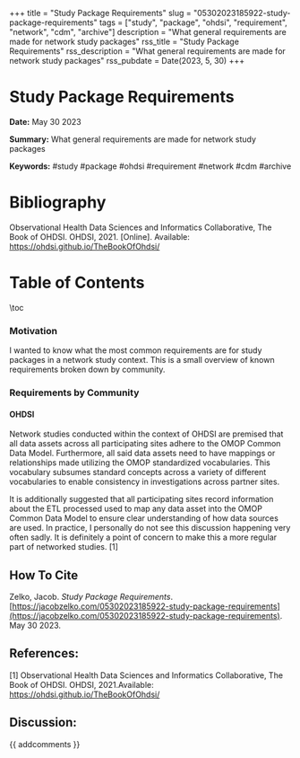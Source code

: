 +++
title = "Study Package Requirements"
slug = "05302023185922-study-package-requirements"
tags = ["study", "package", "ohdsi", "requirement", "network", "cdm", "archive"]
description = "What general requirements are made for network study packages"
rss_title = "Study Package Requirements"
rss_description = "What general requirements are made for network study packages"
rss_pubdate = Date(2023, 5, 30)
+++



Study Package Requirements
=========

**Date:** May 30 2023

**Summary:** What general requirements are made for network study packages

**Keywords:** #study #package #ohdsi #requirement #network #cdm #archive

Bibliography
==========

Observational Health Data Sciences and Informatics Collaborative, The Book of OHDSI. OHDSI, 2021. [Online]. Available: https://ohdsi.github.io/TheBookOfOhdsi/

Table of Contents
=========

\toc

### Motivation

I wanted to know what the most common requirements are for study packages in a network study context. This is a small overview of known requirements broken down by community.

### Requirements by Community

#### OHDSI

Network studies conducted within the context of OHDSI are premised that all data assets across all participating sites adhere to the OMOP Common Data Model. Furthermore, all said data assets need to have mappings or relationships made utilizing the OMOP standardized vocabularies. This vocabulary subsumes standard concepts across a variety of different vocabularies to enable consistency in investigations across partner sites.

It is additionally suggested that all participating sites record information about the ETL processed used to map any data asset into the OMOP Common Data Model to ensure clear understanding of how data sources are used. In practice, I personally do not see this discussion happening very often sadly. It is definitely a point of concern to make this a more regular part of networked studies. [1]
## How To Cite

 Zelko, Jacob. _Study Package Requirements_. [https://jacobzelko.com/05302023185922-study-package-requirements](https://jacobzelko.com/05302023185922-study-package-requirements). May 30 2023.
## References:

[1] Observational Health Data Sciences and Informatics Collaborative, The Book of OHDSI. OHDSI, 2021.Available: https://ohdsi.github.io/TheBookOfOhdsi/
## Discussion: 

{{ addcomments }}
